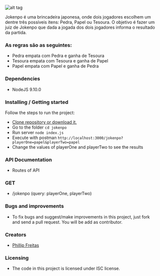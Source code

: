 ![alt tag](https://raw.github.com/renansiravegna/juizdejokenpo/master/images/jokenpo.png)

Jokenpo é uma brincadeira japonesa, onde dois jogadores escolhem um dentre três possíveis itens: Pedra, Papel ou Tesoura. O objetivo é fazer um juiz de Jokenpo que dada a jogada dos dois jogadores informa o resultado da partida.

### As regras são as seguintes:

- Pedra empata com Pedra e ganha de Tesoura
- Tesoura empata com Tesoura e ganha de Papel
- Papel empata com Papel e ganha de Pedra

### Dependencies

- NodeJS 9.10.0

### Installing / Getting started

Follow the steps to run the project:

- [Clone repository or download it.](https://github.com/jpnathan/Jokenpo)
- Go to the folder `cd jokenpo`
- Run server `node index.js`
- Execute with postman `http://localhost:3000/jokenpo?playerOne=papel&playerTwo=papel`
- Change the values of playerOne and playerTwo to see the results

### API Documentation
- Routes of API

### GET
- /jokenpo (query: playerOne, playerTwo)

### Bugs and improvements
- To fix bugs and suggest/make improvements in this project, just fork and send a pull request. You will be add as contributor.

### Creators
- [Phillip Freitas](https://github.com/jpnathan/)

### Licensing

- The code in this project is licensed under ISC license.
